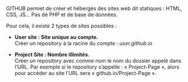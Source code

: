 GITHUB permet de créer et hébergés des sites web dit statiques : HTML, CSS, JS… Pas de PHP et de base de données.

Pour cela, il existe 2 types de sites possibles :

* **User site : Site unique au compte.**
  <br/>Créer un repository à la racine du compte : *user.github.io*
  
* **Project Site : Nombre illimités.**
  <br/>Créer un repository avec comme nom le nom du dossier appelé dans l’URL. Par exemple si le repository s’appelle : « Project-Page », alors pour accéder au site l’URL sera « github.io/Project-Page ». 
